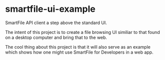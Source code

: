 smartfile-ui-example
====================

SmartFile API client a step above the standard UI.

The intent of this project is to create a file browsing UI similiar to that found on a desktop computer and bring that to the web.

The cool thing about this project is that it will also serve as an example which shows how one might use SmartFile for Developers in a web app.
